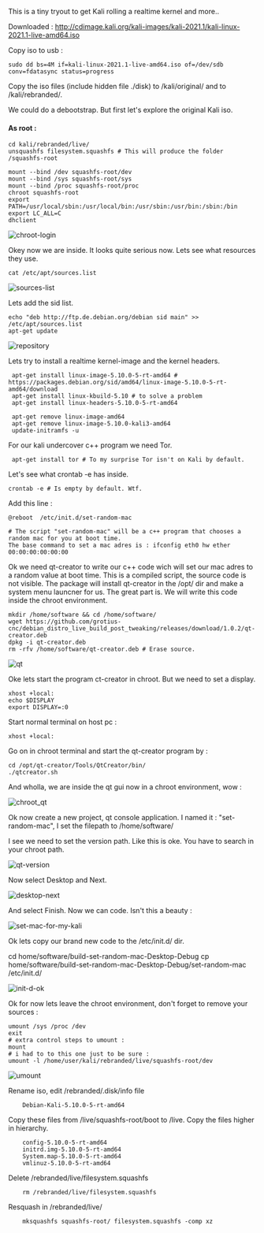 This is a tiny tryout to get Kali rolling a realtime kernel and more..

Downloaded : http://cdimage.kali.org/kali-images/kali-2021.1/kali-linux-2021.1-live-amd64.iso

Copy iso to usb :

    sudo dd bs=4M if=kali-linux-2021.1-live-amd64.iso of=/dev/sdb conv=fdatasync status=progress
    
Copy the iso files (include hidden file ./disk) to /kali/original/ and to /kali/rebranded/.  

We could do a debootstrap. But first let's explore the original Kali iso.

#### As root :

    cd kali/rebranded/live/
    unsquashfs filesystem.squashfs # This will produce the folder /squashfs-root

    mount --bind /dev squashfs-root/dev
    mount --bind /sys squashfs-root/sys
    mount --bind /proc squashfs-root/proc
    chroot squashfs-root
    export PATH=/usr/local/sbin:/usr/local/bin:/usr/sbin:/usr/bin:/sbin:/bin
    export LC_ALL=C
    dhclient

![chroot-login](https://user-images.githubusercontent.com/44880102/112771304-31333400-8ff9-11eb-93aa-355c770ae935.png)

Okey now we are inside. It looks quite serious now. Lets see what resources they use.

    cat /etc/apt/sources.list
![sources-list](https://user-images.githubusercontent.com/44880102/112771631-c4209e00-8ffa-11eb-9e80-74c35131af2f.png)
    
Lets add the sid list.

    echo "deb http://ftp.de.debian.org/debian sid main" >> /etc/apt/sources.list
    apt-get update   
    
![repository](https://user-images.githubusercontent.com/44880102/112771911-1b733e00-8ffc-11eb-980f-a49ac67dfe17.png)

Lets try to install a realtime kernel-image and the kernel headers.
    
     apt-get install linux-image-5.10.0-5-rt-amd64 # https://packages.debian.org/sid/amd64/linux-image-5.10.0-5-rt-amd64/download
     apt-get install linux-kbuild-5.10 # to solve a problem
     apt-get install linux-headers-5.10.0-5-rt-amd64
     
     apt-get remove linux-image-amd64
     apt-get remove linux-image-5.10.0-kali3-amd64
     update-initramfs -u 

For our kali undercover c++ program we need Tor.

     apt-get install tor # To my surprise Tor isn't on Kali by default.
     
Let's see what crontab -e has inside.

    crontab -e # Is empty by default. Wtf.

Add this line :

    @reboot  /etc/init.d/set-random-mac  
    
    # The script "set-random-mac" will be a c++ program that chooses a random mac for you at boot time.
    The base command to set a mac adres is : ifconfig eth0 hw ether 00:00:00:00:00:00
     
Ok we need qt-creator to write our c++ code wich will set our mac adres to a random value at boot time. 
This is a compiled script, the source code is not visible.
The package will install qt-creator in the /opt/ dir and make a system menu launcner for us.
The great part is. We will write this code inside the chroot environment.

    mkdir /home/software && cd /home/software/
    wget https://github.com/grotius-cnc/debian_distro_live_build_post_tweaking/releases/download/1.0.2/qt-creator.deb
    dpkg -i qt-creator.deb
    rm -rfv /home/software/qt-creator.deb # Erase source.

![qt](https://user-images.githubusercontent.com/44880102/112773035-4b254480-9002-11eb-8b07-1c24a9fa425e.png)

Oke lets start the program ct-creator in chroot. But we need to set a display.

    xhost +local:
    echo $DISPLAY
    export DISPLAY=:0
    
Start normal terminal on host pc :

    xhost +local:

Go on in chroot terminal and start the qt-creator program by :

    cd /opt/qt-creator/Tools/QtCreator/bin/
    ./qtcreator.sh

And wholla, we are inside the qt gui now in a chroot environment, wow :

![chroot_qt](https://user-images.githubusercontent.com/44880102/112773564-7dd03c80-9004-11eb-8f02-219542bd1cc9.png)

Ok now create a new project, qt console application. I named it : "set-random-mac", I set the filepath to /home/software/

I see we need to set the version path. Like this is oke. You have to search in your chroot path.

![qt-version](https://user-images.githubusercontent.com/44880102/112774116-95a8c000-9006-11eb-9b1a-6a5c2d217fd0.png)

Now select Desktop and Next.

![desktop-next](https://user-images.githubusercontent.com/44880102/112774156-bc66f680-9006-11eb-8ff8-9b3055eb3064.png)

And select Finish. Now we can code. Isn't this a beauty :

![set-mac-for-my-kali](https://user-images.githubusercontent.com/44880102/112775578-4dd86780-900b-11eb-81e4-d5fc25f52a9c.png)

Ok lets copy our brand new code to the /etc/init.d/ dir.

cd home/software/build-set-random-mac-Desktop-Debug
    cp home/software/build-set-random-mac-Desktop-Debug/set-random-mac /etc/init.d/
    
![init-d-ok](https://user-images.githubusercontent.com/44880102/112776175-fb984600-900c-11eb-8750-492dc470b1c2.png)

Ok for now lets leave the chroot environment, don't forget to remove your sources :

    umount /sys /proc /dev 
    exit
    # extra control steps to umount :
    mount
    # i had to to this one just to be sure :
    umount -l /home/user/kali/rebranded/live/squashfs-root/dev
    
 ![umount](https://user-images.githubusercontent.com/44880102/112776457-bcb6c000-900d-11eb-9a94-df396e10ab1e.png)

Rename iso, edit /rebranded/.disk/info file
 
        Debian-Kali-5.10.0-5-rt-amd64
        
Copy these files from /live/squashfs-root/boot to /live. Copy the files higher in hierarchy.

        config-5.10.0-5-rt-amd64
        initrd.img-5.10.0-5-rt-amd64
        System.map-5.10.0-5-rt-amd64
        vmlinuz-5.10.0-5-rt-amd64
    
Delete /rebranded/live/filesystem.squashfs

        rm /rebranded/live/filesystem.squashfs
        
Resquash in /rebranded/live/

        mksquashfs squashfs-root/ filesystem.squashfs -comp xz


    
    
    
    
    
    
    
    
    
    
    
    
    
    
    
